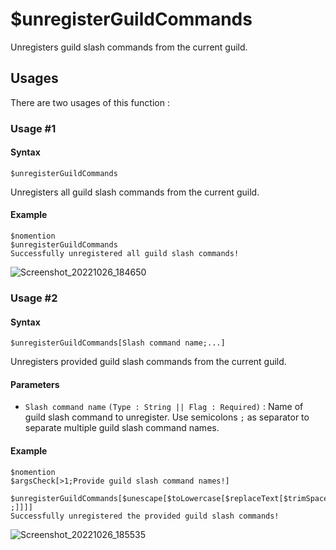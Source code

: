 # $unregisterGuildCommands
Unregisters guild slash commands from the current guild.

## Usages
There are two usages of this function :

### Usage #1
#### Syntax
```
$unregisterGuildCommands
```
Unregisters all guild slash commands from the current guild.

#### Example
```
$nomention
$unregisterGuildCommands
Successfully unregistered all guild slash commands!
```
![Screenshot_20221026_184650](https://user-images.githubusercontent.com/95774950/198040434-101a9391-7f93-457a-b59e-adb8a7eda6b3.png)

### Usage #2
#### Syntax
```
$unregisterGuildCommands[Slash command name;...]
```
Unregisters provided guild slash commands from the current guild.

#### Parameters
- `Slash command name` `(Type : String || Flag : Required)` : Name of guild slash command to unregister. Use semicolons `;` as separator to separate multiple guild slash command names.

#### Example
```
$nomention
$argsCheck[>1;Provide guild slash command names!]

$unregisterGuildCommands[$unescape[$toLowercase[$replaceText[$trimSpace[$message]; ;]]]]
Successfully unregistered the provided guild slash commands!
```
![Screenshot_20221026_185535](https://user-images.githubusercontent.com/95774950/198040479-f19497a7-e93b-4695-95fb-d8b629be5a1d.png)

